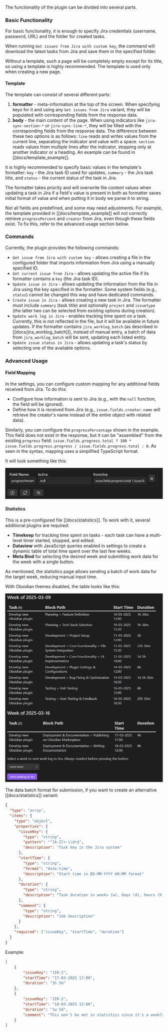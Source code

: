 The functionality of the plugin can be divided into several parts.

### Basic Functionality
For basic functionality, it is enough to specify Jira credentials (username, password, URL) and the folder for created tasks.

When running `Get issues from Jira with custom key`, the command will download the latest tasks from Jira and save them in the specified folder.

Without a template, such a page will be completely empty except for its title, so using a template is highly recommended. The template is used only when creating a new page.

#### Template
The template can consist of several different parts:
1. **formatter** - meta-information at the top of the screen. When specifying keys for it and using any `Get issues from Jira` variant, they will be populated with corresponding fields from the response data.
2. **body** - the main content of the page. When using indicators like `jira-sync-section-*` or `jira-sync-line-*`, they will be filled with the corresponding fields from the response data. The difference between these two options is as follows: `line` reads and writes values from the current line, separating the indicator and value with a space. `section` reads values from multiple lines after the indicator, stopping only at another indicator or a heading. An example can be found in [[docs/template_example]].

It is highly recommended to specify basic values in the template's formatter: `key` - the Jira task ID used for updates, `summary` - the Jira task title, and `status` - the current status of the task in Jira.

The formatter takes priority and will overwrite file content values when updating a task in Jira if a field's value is present in both as formatter saves initial format of value and when putting it in body we parse it to string.

Not all fields are predefined, and some may need adjustments. For example, the template provided in [[docs/template_example]] will not correctly retrieve `progressPercent` and `creator` from Jira, even though these fields exist. To fix this, refer to the advanced usage section below.

### Commands

Currently, the plugin provides the following commands:
- `Get issue from Jira with custom key` - allows creating a file in the configured folder that imports information from Jira using a manually specified ID.
- `Get current issue from Jira` - allows updating the active file if its formatter contains a `key` (the Jira task ID).
- `Update issue in Jira` - allows updating the information from the file in Jira using the key specified in the formatter. Some system fields (e.g., `status`) cannot be changed this way and have dedicated commands.
- `Create issue in Jira` - allows creating a new task in Jira. The formatter must include `summary` (task title) and optionally `project` and `issuetype` (the latter two can be selected from existing options during creation).
- `Update work log in Jira` - enables tracking time spent on a task. Currently, this is not reflected in the file, but it will be available in future updates. If the formatter contains `jira_worklog_batch` (as described in [[docs/jira_worklog_batch]]), instead of manual entry, a batch of data from `jira_worklog_batch` will be sent, updating each listed entity.
- `Update issue status in Jira` - allows updating a task's status by selecting one of the available options.

### Advanced Usage

#### Field Mapping
In the settings, you can configure custom mapping for any additional fields received from Jira. To do this:
- Configure how information is sent to Jira (e.g., with the `null` function, the field will be ignored).
- Define how it is received from Jira (e.g., `issue.fields.creator.name` will retrieve the creator's name instead of the entire object with related data).

Similarly, you can configure the `progressPercentage` shown in the example. This field does not exist in the response, but it can be "assembled" from the existing `progress` field: `issue.fields.progress.total ? 100 * issue.fields.progress.progress / issue.fields.progress.total : 0`. As seen in the syntax, mapping uses a simplified TypeScript format.

It will look something like this:

![](images/progressPercentageExample.png)

#### Statistics
This is a pre-configured file [[docs/statistics]]. To work with it, several additional plugins are required:
- **Timekeep** for tracking time spent on tasks - each task can have a multi-level timer started, stopped, and edited.
- **Dataview** with JavaScript queries enabled in settings to create a dynamic table of total time spent over the last few weeks.
- **Meta Bind** for selecting the desired week and submitting work data for the week with a single button.

As mentioned, the statistics page allows sending a batch of work data for the target week, reducing manual input time.

With Obsidian themes disabled, the table looks like this:

![](images/statisticsExample.png)

The data batch format for submission, if you want to create an alternative [[docs/statistics]] variant:
```json
{
  "type": "array",
  "items": {
    "type": "object",
    "properties": {
      "issueKey": {
        "type": "string",
        "pattern": "^[A-Z]+-\\d+$",
        "description": "Task key in the Jira system"
      },
      "startTime": {
        "type": "string",
        "format": "date-time",
        "description": "Start time in DD-MM-YYYY HH:MM format"
      },
      "duration": {
        "type": "string",
        "description": "Task duration in weeks (w), days (d), hours (h), minutes (m)"
      },
      "comment": {
        "type": "string",
        "description": "Job description"
      }
    },
    "required": ["issueKey", "startTime", "duration"]
  }
}
```
Example:

```json
[
    {
        "issueKey": "JIR-2",
        "startTime": "17-03-2025 17:00",
        "duration": "1h 5m"
    },
    {
        "issueKey": "JIR-2",
        "startTime": "18-03-2025 12:00",
        "duration": "1w 5d",
		"comment": "This won't be met in statistics since it's a weekly push, but you can modify [[docs/statistics]], for example, to push once per month."
    }
]
```
